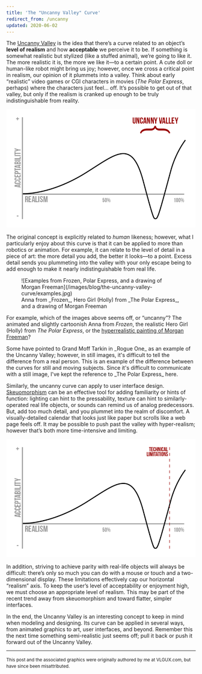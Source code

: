 ```yaml
---
title: 'The "Uncanny Valley" Curve'
redirect_from: /uncanny
updated: 2020-06-02
---
```


The [Uncanny Valley](https://en.wikipedia.org/wiki/Uncanny_valley) is the idea that there’s a curve related to an object’s **level of realism** and how **acceptable** we perceive it to be. If something is somewhat realistic but stylized (like a stuffed animal), we’re going to like it. The more realistic it is, the more we like it—to a certain point. A cute doll or human-like robot might bring us joy; however, once we cross a critical point in realism, our opinion of it plummets into a valley. Think about early “realistic” video games or CGI characters in movies (_The Polar Express_, perhaps) where the characters just feel… off. It’s possible to get out of that valley, but only if the realism is cranked up enough to be truly indistinguishable from reality.

![The Uncanny Valley Curve](/images/blog/the-uncanny-valley-curve/valley.png)

The original concept is explicitly related to _human_ likeness; however, what I particularly enjoy about this curve is that it can be applied to more than robotics or animation. For example, it can relate to the level of detail in a piece of art: the more detail you add, the better it looks—to a point. Excess detail sends you plummeting into the valley with your only escape being to add enough to make it nearly indistinguishable from real life.

<figure markdown="1">
![Examples from Frozen, Polar Express, and a drawing of Morgan Freeman](/images/blog/the-uncanny-valley-curve/examples.jpg)
<figcaption markdown="1">
Anna from _Frozen_, Hero Girl (Holly) from _The Polar Express_, and a drawing of Morgan Freeman
</figcaption>
</figure>

For example, which of the images above seems off, or “uncanny”? The animated and slightly cartoonish Anna from _Frozen_, the realistic Hero Girl (Holly) from _The Polar Express_, or the [hyperrealistic painting of Morgan Freeman](http://www.kylelambert.co.uk/gallery/morgan-freeman/photorealistic/)?

<aside markdown="1">
Some have pointed to Grand Moff Tarkin in _Rogue One_ as an example of the Uncanny Valley; however, in still images, it's difficult to tell the difference from a real person. This is an example of the difference between the curves for still and moving subjects. Since it's difficult to communicate with a still image, I've kept the reference to _The Polar Express_ here.
</aside>

Similarly, the uncanny curve can apply to user interface design. [Skeuomorphism](https://en.wikipedia.org/wiki/Skeuomorph#Digital_skeuomorphs) can be an effective tool for adding familiarity or hints of function: lighting can hint to the pressability, texture can hint to similarly-operated real life objects, or sounds can remind us of analog predecessors. But, add too much detail, and you plummet into the realm of discomfort. A visually-detailed calendar that looks just like paper but scrolls like a web page feels off. It may be possible to push past the valley with hyper-realism; however that’s both more time-intensive and limiting.

![Annotated Uncanny Curve with Technical Limitations marked near the end of the valley](/images/blog/the-uncanny-valley-curve/limitations.png)

In addition, striving to achieve parity with real-life objects will always be difficult: there’s only so much you can do with a mouse or touch and a two-dimensional display. These limitations effectively cap our horizontal “realism” axis. To keep the user’s level of acceptability or enjoyment high, we must choose an appropriate level of realism. This may be part of the recent trend away from skeuomorphism and toward flatter, simpler interfaces.

In the end, the Uncanny Valley is an interesting concept to keep in mind when modeling and designing. Its curve can be applied in several ways, from animated graphics to art, user interfaces, and beyond. Remember this the next time something semi-realistic just seems off; pull it back or push it forward out of the Uncanny Valley.

---

<small>This post and the associated graphics were originally authored by me at VLGUX.com, but have since been misattributed.</small>
